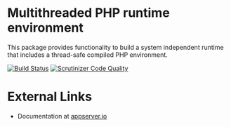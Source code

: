 # Multithreaded PHP runtime environment

This package provides functionality to build a system independent runtime that includes a thread-safe compiled PHP environment.

[![Build Status](https://img.shields.io/travis/appserver-io-php/runtime/master.svg?style=flat-square)](http://travis-ci.org/appserver-io-php/runtime)
 [![Scrutinizer Code Quality](https://img.shields.io/scrutinizer/g/appserver-io-php/runtime/master.svg?style=flat-square)](https://scrutinizer-ci.com/g/appserver-io-php/runtime/?branch=master)

# External Links

* Documentation at [appserver.io](http://docs.appserver.io)
